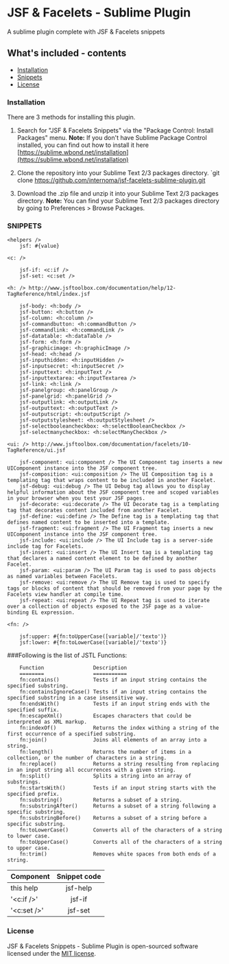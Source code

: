 JSF & Facelets - Sublime Plugin
==================

A sublime plugin complete with JSF & Facelets snippets

## What's included - contents
- [Installation](#installation)
- [Snippets](#snippets)
- [License](#license)

### Installation

There are 3 methods for installing this plugin.

1. Search for "JSF & Facelets Snippets" via the "Package Control: Install Packages" menu.
**Note:** If you don't have Sublime Package Control installed, you can find out how to install it here [https://sublime.wbond.net/installation](https://sublime.wbond.net/installation)

2. Clone the repository into your Sublime Text 2/3 packages directory.
`git clone https://github.com/internoma/jsf-facelets-sublime-plugin.git

3. Download the .zip file and unzip it into your Sublime Text 2/3 packages directory.
**Note:** You can find your Sublime Text 2/3 packages directory by going to Preferences > Browse Packages.

### SNIPPETS

    <helpers />
        jsf: #{value}
    
    <c: />

        jsf-if: <c:if />
        jsf-set: <c:set />

    <h: /> http://www.jsftoolbox.com/documentation/help/12-TagReference/html/index.jsf

        jsf-body: <h:body />
        jsf-button: <h:button />
        jsf-column: <h:column />
        jsf-commandbutton: <h:commandButton />
        jsf-commandlink: <h:commandLink />
        jsf-datatable: <h:dataTable />
        jsf-form: <h:form />
        jsf-graphicimage: <h:graphicImage />
        jsf-head: <h:head />
        jsf-inputhidden: <h:inputHidden />
        jsf-inputsecret: <h:inputSecret />
        jsf-inputtext: <h:inputText />
        jsf-inputtextarea: <h:inputTextarea />
        jsf-link: <h:link />
        jsf-panelgroup: <h:panelGroup />
        jsf-panelgrid: <h:panelGrid />
        jsf-outputlink: <h:outputLink />
        jsf-outputtext: <h:outputText />
        jsf-outputscript: <h:outputScript />
        jsf-outputstylesheet: <h:outputStylesheet />
        jsf-selectbooleancheckbox: <h:selectBooleanCheckbox />
        jsf-selectmanycheckbox: <h:selectManyCheckbox />

    <ui: /> http://www.jsftoolbox.com/documentation/facelets/10-TagReference/ui.jsf

        jsf-component: <ui:component /> The UI Component tag inserts a new UIComponent instance into the JSF component tree.
        jsf-composition: <ui:composition /> The UI Composition tag is a templating tag that wraps content to be included in another Facelet.
        jsf-debug: <ui:debug /> The UI Debug tag allows you to display helpful information about the JSF component tree and scoped variables in your browser when you test your JSF pages.
        jsf-decorate: <ui:decorate /> The UI Decorate tag is a templating tag that decorates content included from another Facelet.
        jsf-define: <ui:define /> The Define tag is a templating tag that defines named content to be inserted into a template.
        jsf-fragment: <ui:fragment /> The UI Fragment tag inserts a new UIComponent instance into the JSF component tree.
        jsf-include: <ui:include /> The UI Include tag is a server-side include tag for Facelets.
        jsf-insert: <ui:insert /> The UI Insert tag is a templating tag that declares a named content element to be defined by another Facelet.
        jsf-param: <ui:param /> The UI Param tag is used to pass objects as named variables between Facelets. 
        jsf-remove: <ui:remove /> The UI Remove tag is used to specify tags or blocks of content that should be removed from your page by the Facelets view handler at compile time.
        jsf-repeat: <ui:repeat /> The UI Repeat tag is used to iterate over a collection of objects exposed to the JSF page as a value-binding EL expression.

    <fn: />

        jsf:upper: #{fn:toUpperCase([variable]/'texto')}
        jsf:lower: #{fn:toLowerCase([variable]/'texto')}
        



###Following is the list of JSTL Functions:

        Function                Description
        ========                ===========
        fn:contains()           Tests if an input string contains the specified substring.
        fn:containsIgnoreCase() Tests if an input string contains the specified substring in a case insensitive way.
        fn:endsWith()           Tests if an input string ends with the specified suffix.
        fn:escapeXml()          Escapes characters that could be interpreted as XML markup.
        fn:indexOf()            Returns the index withing a string of the first occurrence of a specified substring.
        fn:join()               Joins all elements of an array into a string.
        fn:length()             Returns the number of items in a collection, or the number of characters in a string.
        fn:replace()            Returns a string resulting from replacing in an input string all occurrences with a given string.
        fn:split()              Splits a string into an array of substrings.
        fn:startsWith()         Tests if an input string starts with the specified prefix.
        fn:substring()          Returns a subset of a string.
        fn:substringAfter()     Returns a subset of a string following a specific substring.
        fn:substringBefore()    Returns a subset of a string before a specific substring.
        fn:toLowerCase()        Converts all of the characters of a string to lower case.
        fn:toUpperCase()        Converts all of the characters of a string to upper case.
        fn:trim()               Removes white spaces from both ends of a string.



| Component                      | Snippet code                   |
|------------------------------- | :-----------------------------:|
| this help                      | jsf-help                       |
| '<c:if />'                     | jsf-if                         |
| '<c:set />'                    | jsf-set                        |


### License

JSF & Facelets Snippets - Sublime Plugin is open-sourced software licensed under the [MIT license](http://opensource.org/licenses/MIT).
